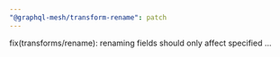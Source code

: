 ```yaml
---
"@graphql-mesh/transform-rename": patch
---
```


fix(transforms/rename): renaming fields should only affect specified …
